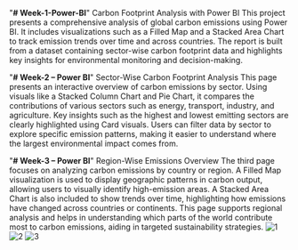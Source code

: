 "**# Week-1-Power-BI**" 
Carbon Footprint Analysis with Power BI
This project presents a comprehensive analysis of global carbon emissions using Power BI. It includes visualizations such as a Filled Map and a Stacked Area Chart to track emission trends over time and across countries. The report is built from a dataset containing sector-wise carbon footprint data and highlights key insights for environmental monitoring and decision-making.


"**# Week-2 – Power BI**"
Sector-Wise Carbon Footprint Analysis
This page presents an interactive overview of carbon emissions by sector. Using visuals like a Stacked Column Chart and Pie Chart, it compares the contributions of various sectors such as energy, transport, industry, and agriculture. Key insights such as the highest and lowest emitting sectors are clearly highlighted using Card visuals. Users can filter data by sector to explore specific emission patterns, making it easier to understand where the largest environmental impact comes from.


"**# Week-3 – Power BI**"
Region-Wise Emissions Overview
The third page focuses on analyzing carbon emissions by country or region. A Filled Map visualization is used to display geographic patterns in carbon output, allowing users to visually identify high-emission areas. A Stacked Area Chart is also included to show trends over time, highlighting how emissions have changed across countries or continents. This page supports regional analysis and helps in understanding which parts of the world contribute most to carbon emissions, aiding in targeted sustainability strategies.
![1](https://github.com/user-attachments/assets/e4256d72-c522-4995-8d90-e1a0ae676b86)
![2](https://github.com/user-attachments/assets/5cf141a4-c669-4b16-bb37-0b6ba05e1f9d)
![3](https://github.com/user-attachments/assets/5a0e8496-5a40-4be5-aa42-59a182f42b51)
